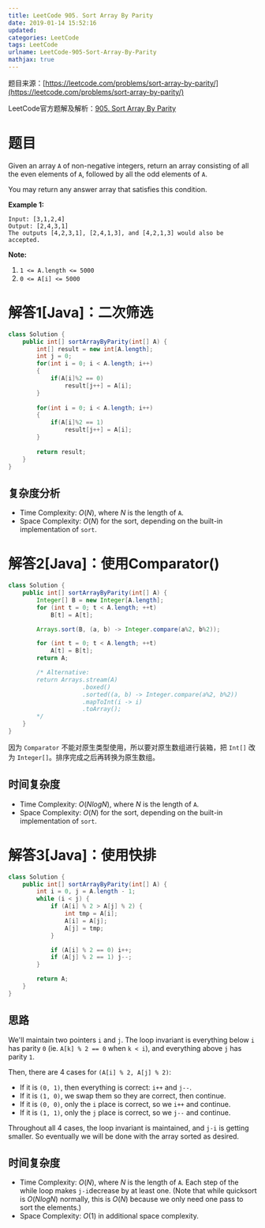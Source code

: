 ```yaml
---
title: LeetCode 905. Sort Array By Parity
date: 2019-01-14 15:52:16
updated:
categories: LeetCode
tags: LeetCode
urlname: LeetCode-905-Sort-Array-By-Parity
mathjax: true
---
```


题目来源：[https://leetcode.com/problems/sort-array-by-parity/](https://leetcode.com/problems/sort-array-by-parity/)

LeetCode官方题解及解析：[905. Sort Array By Parity](https://leetcode.com/articles/sort-array-by-parity/)

# 题目

Given an array `A` of non-negative integers, return an array consisting of all the even elements of `A`, followed by all the odd elements of `A`.

You may return any answer array that satisfies this condition.

**Example 1:**

```
Input: [3,1,2,4]
Output: [2,4,3,1]
The outputs [4,2,3,1], [2,4,1,3], and [4,2,1,3] would also be accepted.
```

**Note:**

1. `1 <= A.length <= 5000`
2. `0 <= A[i] <= 5000`

<!-- more -->

# 解答1[Java]：二次筛选

```java
class Solution {
    public int[] sortArrayByParity(int[] A) {
        int[] result = new int[A.length];
        int j = 0;
        for(int i = 0; i < A.length; i++)
        {
            if(A[i]%2 == 0)
                result[j++] = A[i];
        }
        
        for(int i = 0; i < A.length; i++)
        {
            if(A[i]%2 == 1)
                result[j++] = A[i];
        }
        
        return result;
    }
}
```

## 复杂度分析

- Time Complexity: $O(N)​$, where $N​$ is the length of `A`.
- Space Complexity: $O(N)$ for the sort, depending on the built-in implementation of `sort`. 



# 解答2[Java]：使用Comparator()

```java
class Solution {
    public int[] sortArrayByParity(int[] A) {
        Integer[] B = new Integer[A.length];
        for (int t = 0; t < A.length; ++t)
            B[t] = A[t];

        Arrays.sort(B, (a, b) -> Integer.compare(a%2, b%2));

        for (int t = 0; t < A.length; ++t)
            A[t] = B[t];
        return A;

        /* Alternative:
        return Arrays.stream(A)
                     .boxed()
                     .sorted((a, b) -> Integer.compare(a%2, b%2))
                     .mapToInt(i -> i)
                     .toArray();
        */
    }
}
```

因为 `Comparator` 不能对原生类型使用，所以要对原生数组进行装箱，把 `Int[]` 改为 `Integer[]`。排序完成之后再转换为原生数组。

## 时间复杂度

- Time Complexity: $O(NlogN)$, where $N$ is the length of `A`.
- Space Complexity: $O(N)$ for the sort, depending on the built-in implementation of `sort`. 



# 解答3[Java]：使用快排

```java
class Solution {
    public int[] sortArrayByParity(int[] A) {
        int i = 0, j = A.length - 1;
        while (i < j) {
            if (A[i] % 2 > A[j] % 2) {
                int tmp = A[i];
                A[i] = A[j];
                A[j] = tmp;
            }

            if (A[i] % 2 == 0) i++;
            if (A[j] % 2 == 1) j--;
        }

        return A;
    }
}
```

## 思路

We'll maintain two pointers `i` and `j`. The loop invariant is everything below `i` has parity `0` (ie. `A[k] % 2 == 0` when `k < i`), and everything above `j` has parity `1`.

Then, there are 4 cases for `(A[i] % 2, A[j] % 2)`:

- If it is `(0, 1)`, then everything is correct: `i++` and `j--`.
- If it is `(1, 0)`, we swap them so they are correct, then continue.
- If it is `(0, 0)`, only the `i` place is correct, so we `i++` and continue.
- If it is `(1, 1)`, only the `j` place is correct, so we `j--` and continue.

Throughout all 4 cases, the loop invariant is maintained, and `j-i` is getting smaller. So eventually we will be done with the array sorted as desired.

## 时间复杂度

- Time Complexity: $O(N)$, where $N$ is the length of `A`. Each step of the while loop makes `j-i`decrease by at least one. (Note that while quicksort is $O(NlogN)$ normally, this is $O(N)$ because we only need one pass to sort the elements.)
- Space Complexity: $O(1)$ in additional space complexity. 

